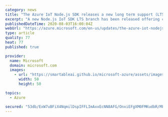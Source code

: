 ```yaml
---
category: news
title: "The Azure IoT Node.js SDK releases a new long term support (LTS) branch"
excerpt: "A new Node.js IoT SDK LTS branch has been released offering customers a guarantee that they will benefit from any necessary security or critical bug fixes with minimal impact to their device’s stable code."
publishedDateTime: 2020-08-03T16:00:04Z
webUrl: "https://azure.microsoft.com/en-us/updates/the-azure-iot-nodejs-sdk-releases-a-new-long-term-support-lts-release/"
type: article
quality: 77
heat: 77
published: true

provider:
  name: Microsoft
  domain: microsoft.com
  images:
    - url: "https://smartableai.github.io/microsoft-azure/assets/images/organizations/microsoft.com-50x50.jpg"
      width: 50
      height: 50

topics:
  - Azure

secured: "53db/ExW7uBFiX4NqmilDspIFFLImAxxEcNN8AFG/OnxiEFgXM0FMKudbR/MEUMxDfi3preCPqv3QS+8bGfkxC5x/PgqDkDHnBp6BrLp/pVp/KyY8fgH4lRUdPgIzKrUUbm85PVFxaAOHdmY4JeNLj7VgUEE7+t8TgzHrwn1R3cO5oirdRSxWwg15KhaIk8TEn0Xf7P8kIbRzLpC1dsg6rd6a1zRLpOZETZvA0n+SIsYgjNQx37hBOcRlNlFhATlY1f05CXmxRFqjSKiRQ6NPCss9dyt4RD43cYyKz2G9foPkj8UxCrk6QZmXdCI4w5w4mv/ywIoJciE/cvOrtkBCw==;ssGWtaLl133yRHXxJ0JswA=="
---
```


